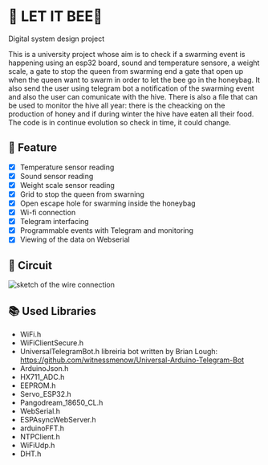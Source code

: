 # :honeybee: LET IT BEE🍯 
Digital system design project

This is a university project whose aim is to check if a swarming event is happening using an esp32 board, sound and temperature sensore, a weight scale, a gate to stop the queen from swarming end a gate that open up when the queen want to swarm in order to let the bee go in the honeybag. It also send the user using telegram bot a notification of the swarming event and also the user can comunicate with the hive. There is also a file that can be used to monitor the hive all year: there is the cheacking on the production of honey and if during winter the hive have eaten all their food. The code is in continue evolution so check in time, it could change.

## 📌 Feature
- [x] Temperature sensor reading 
- [x] Sound sensor reading
- [x] Weight scale sensor reading
- [x] Grid to stop the queen from swarning
- [x] Open escape hole for swarming inside the honeybag
- [x] Wi-fi connection
- [x] Telegram interfacing
- [x] Programmable events with Telegram and monitoring
- [x] Viewing of the data on Webserial

## 💾 Circuit
![sketch of the wire connection](https://user-images.githubusercontent.com/118644154/207912455-bfd0ee72-380d-4163-9548-bec6b762368d.jpg)

## 📚 Used Libraries
* WiFi.h
* WiFiClientSecure.h
* UniversalTelegramBot.h       libreiria bot written by Brian Lough: https://github.com/witnessmenow/Universal-Arduino-Telegram-Bot
* ArduinoJson.h
* HX711_ADC.h
* EEPROM.h
* Servo_ESP32.h
* Pangodream_18650_CL.h
* WebSerial.h
* ESPAsyncWebServer.h
* arduinoFFT.h
* NTPClient.h
* WiFiUdp.h
* DHT.h
